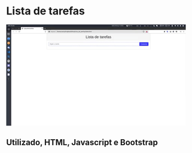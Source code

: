 # Lista de tarefas

![](https://github.com/carlosuhlmann/lista-tarefas/blob/master/gif.gif)

## Utilizado, HTML, Javascript e Bootstrap
